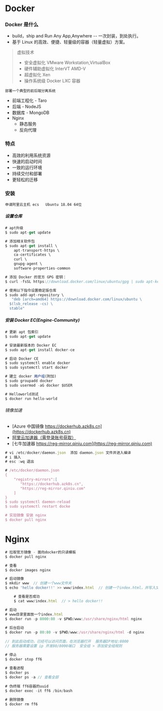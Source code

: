 # Docker

### Docker 是什么
+ build，ship and Run Any App,Anywhere -- 一次封装，到处执行。
+ 基于 Linux 的高效、便捷、轻量级的容器（轻量虚拟）方案。
> 虚拟技术
> + 安全虚拟化 VMware Workstation,VirtualBox
> + 硬件辅助虚拟化 InterVT AMD-V
> + 超虚拟化 Xen
> + 操作系统级 Docker LXC 容器

`部署一个典型的前后端分离系统`
+ 前端工程化 - Taro
+ 后端 - NodeJS
+ 数据库 - MongoDB
+ Nginx
    + 静态服务
    + 反向代理

### 特点
+ 高效的利用系统资源
+ 快速的启动时间
+ 一致的运行环境
+ 持续交付和部署
+ 更轻松的迁移

### 安装
```
申请阿里云主机 ecs   Ubuntu 18.04 64位
```

##### 设置仓库
```js
# apt升级
$ sudo apt-get update

# 添加相关软件包
$ sudo apt-get install \
    apt-transport-https \
    ca-certificates \
    curl \
    gnupg-agent \
    software-properties-common

# 添加 Docker 的官方 GPG 密钥：
$ curl -fsSL https://download.docker.com/linux/ubuntu/gpg | sudo apt-key add -

# 使用以下指令设置稳定版仓库
$ sudo add-apt-repository \
   "deb [arch=amd64] https://download.docker.com/linux/ubuntu \
  $(lsb_release -cs) \
  stable"

```
##### 安装 Docker EC(Engine-Community)
```js
# 更新 apt 包索引
$ sudo apt-get update

# 安装最新版本的 Docker EC
$ sudo apt-get install docker-ce

# 启动 Docker CE 
$ sudo systemctl enable docker 
$ sudo systemctl start docker

# 建立 docker 用户组(附加) 
$ sudo groupadd docker 
$ sudo usermod -aG docker $USER

# Helloworld测试 
$ docker run hello-world
```
###### 镜像加速
+ [Azure 中国镜像 https://dockerhub.azk8s.cn](https://dockerhub.azk8s.cn)
+ [阿里云加速器（需登录账号获取）](https://cr.console.aliyun.com/cn-hangzhou/instances/mirrors)
+ [七牛加速器 https://reg-mirror.qiniu.com](https://reg-mirror.qiniu.com)
```js
# vi /etc/docker/daemon.json  添加 daemon.json 文件并进入编译
# i 插入
# esc :wq 退出

# /etc/docker/daemon.json
{
    "registry-mirrors":[
       "https://dockerhub.azk8s.cn",
       "https://reg-mirror.qiniu.com"  
    ]
}
$ sudo systemctl daemon-reload 
$ sudo systemctl restart docke

# 实验镜像 安装 nginx
$ docker pull nginx

```


# Nginx  
```js
# 拉取官方镜像 - 面向docker的只读模板
$ docker pull nginx 

# 查看
$ docker images nginx

# 启动镜像 
$ mkdir www  // 创建一个www文件夹
$ echo 'hello docker!!' >> www/index.html  // 创建一个index.html，并写入文本 hello docker!!

    # 查看是否成功
    $ cat www/index.html  // > hello docker!!

# 启动
# www目录里面放一个index.html
$ docker run -p 8000:80 -v $PWD/www:/usr/share/nginx/html nginx
 
# 后台启动
$ docker run -p 80:80 -v $PWD/www:/usr/share/nginx/html -d nginx
 
// 到此启动成功，已经可以访问页面，在浏览器打开  服务器IP地址:8000
// 服务器需要设置 ip 开发80/8000端口  安全组 > 添加安全组规则

# 停止 
$ docker stop ff6
 
# 查看进程 
$ docker ps 
$ docker ps -a // 查看全部
 
# 伪终端 ff6容器的uuid 
$ docker exec -it ff6 /bin/bash
 
# 删除镜像 
$ docker rm ff6

```

